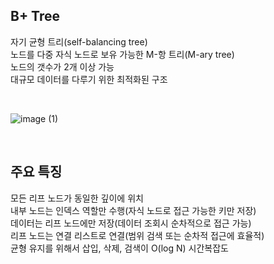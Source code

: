 ## B+ Tree
자기 균형 트리(self-balancing tree)  
노드를 다중 자식 노드로 보유 가능한 M-항 트리(M-ary tree)  
노드의 갯수가 2개 이상 가능  
대규모 데이터를 다루기 위한 최적화된 구조  

<br>

![image (1)](https://github.com/user-attachments/assets/0fd99c0a-3708-4425-a3dd-e44eb316165e)

<br>

## 주요 특징  
모든 리프 노드가 동일한 깊이에 위치  
내부 노드는 인덱스 역할만 수행(자식 노드로 접근 가능한 키만 저장)  
데이터는 리프 노드에만 저장(데이터 조회시 순차적으로 접근 가능)  
리프 노드는 연결 리스트로 연결(범위 검색 또는 순차적 접근에 효율적)  
균형 유지를 위해서 삽입, 삭제, 검색이 O(log N) 시간복잡도  

<br>
